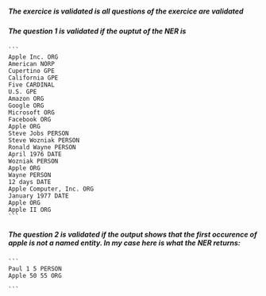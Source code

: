 ##### The exercice is validated is all questions of the exercice are validated

##### The question 1 is validated if the ouptut of the NER is

    ```
    Apple Inc. ORG
    American NORP
    Cupertino GPE
    California GPE
    Five CARDINAL
    U.S. GPE
    Amazon ORG
    Google ORG
    Microsoft ORG
    Facebook ORG
    Apple ORG
    Steve Jobs PERSON
    Steve Wozniak PERSON
    Ronald Wayne PERSON
    April 1976 DATE
    Wozniak PERSON
    Apple ORG
    Wayne PERSON
    12 days DATE
    Apple Computer, Inc. ORG
    January 1977 DATE
    Apple ORG
    Apple II ORG
    ```
##### The question 2 is validated if the output shows that the first occurence of apple is not a named entity. In my case here is what the NER returns: 

    ```
    Paul 1 5 PERSON
    Apple 50 55 ORG

    ```